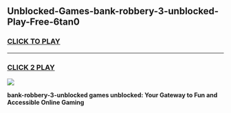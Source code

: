 
## Unblocked-Games-bank-robbery-3-unblocked-Play-Free-6tan0
<h3>
<a href="https://premium76.site?title=bank-robbery-3-unblocked&ref=18A">CLICK TO PLAY</a></h3>
<hr>

<h3>
<a href="https://premium76.site?title=bank-robbery-3-unblocked&ref=18A">CLICK 2 PLAY</a>
  
</h3>

<a href="https://premium76.site?title=bank-robbery-3-unblocked&ref=18A"><img src="https://clearcache.store/games.png"></a>


**bank-robbery-3-unblocked games unblocked: Your Gateway to Fun and Accessible Online Gaming**
